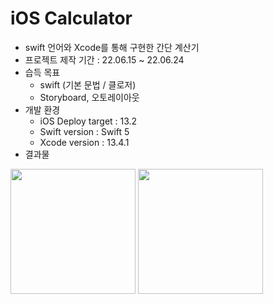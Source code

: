 # iOS Calculator

- swift 언어와 Xcode를 통해 구현한 간단 계산기
- 프로젝트 제작 기간 : 22.06.15 ~ 22.06.24
- 습득 목표
	- swift (기본 문법 / 클로저)
	- Storyboard, 오토레이아웃 
- 개발 환경
  - iOS Deploy target : 13.2
  - Swift version : Swift 5
  - Xcode version : 13.4.1
- 결과물

<img src="https://user-images.githubusercontent.com/46002818/92392500-56457f80-f159-11ea-9107-043269e05116.png" width="200px"/> <img src="https://user-images.githubusercontent.com/46002818/92392509-58a7d980-f159-11ea-8a9b-2b3be1068caf.png" width="200px"/>
